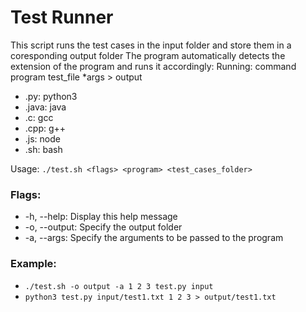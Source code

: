 # Test Runner

This script runs the test cases in the input folder and store them in a coresponding output folder
The program automatically detects the extension of the program and runs it accordingly:
Running: command program test_file *args > output
-    .py:    python3
-    .java:  java
-    .c:     gcc
-    .cpp:   g++
-    .js:    node
-    .sh:    bash

Usage: `./test.sh <flags> <program> <test_cases_folder>`

### Flags:
-    -h, --help:    Display this help message
-    -o, --output:  Specify the output folder
-    -a, --args:    Specify the arguments to be passed to the program

### Example:
-    `./test.sh -o output -a 1 2 3 test.py input`
-    `python3 test.py input/test1.txt 1 2 3 > output/test1.txt`